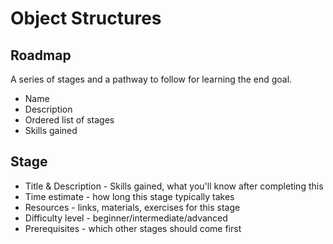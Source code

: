 # Object Structures


## Roadmap 
A series of stages and a pathway to follow for learning the end goal.
 - Name
 - Description
 - Ordered list of stages
 - Skills gained

## Stage
 - Title & Description - Skills gained, what you'll know after completing this 
 - Time estimate - how long this stage typically takes
 - Resources - links, materials, exercises for this stage
 - Difficulty level - beginner/intermediate/advanced
 - Prerequisites - which other stages should come first


